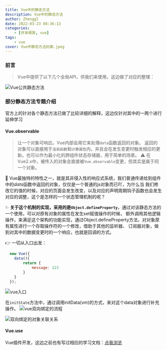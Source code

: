 ```yaml
---
title: Vue中的静态方法
description: Vue中的静态方法
author: Zhenggl
date: 2022-03-23 08:36:13
categories:
    - [开发框架, vue]
tags:
    - vue
cover: Vue中静态方法封面.jpeg
---
```


### 前言
> Vue中提供了以下几个全局API，供我们来使用，这边做了对应的整理：

![Vue公共静态方法](Vue公共静态方法.png)

### 部分静态方法专题介绍
官方上的针对各个静态方法已做了比较详细的解释，这边仅针对其中的一两个进行延伸学习

#### Vue.observable
> 让一个对象可响应。Vue内部会用它来处理`data`函数返回的对象。
> 返回的对象可以直接用于`渲染函数`和`计算属性`内，并且会在发生变更时触发相应的更新。也可以作为最小化的跨组件状态存储器，用于简单的场景。
> ⚠️ 在Vue2.x中，被传入的对象会直接被`Vue.observable`变更，但其实是属于同一个对象。

🤔 Vue最独特的特性之一，就是其非侵入性的响应式系统，我们普通传递给到组件中的*data*函数中返回的对象，仅仅是一个普通的js对象而已吖，为什么当
我们修改它的值的时候，对应的页面会发生改变，以及对应的声明周期钩子函数也会发生对应的调整，这个是怎样的一个状态管理机制的呢？

✨ **关于这个机制的实现，采用的是`Object.defineProperty`**，通过对该静态方法的一个使用，可以对原有对象的属性在发生set赋值操作的时候，
额外调用其他逻辑操作，来满足这个架构的功能实现，通过Object.defineProperty方法，对对象原有属性进行一个存取操作符的一个修改，借助于其他的监听器、
订阅器对象，做到对其中的数据变更时的一个响应，也就是回调的方式。

👉 一切从入口出发：
```javascript
  new Vue({
    data(){
    	return {
    		message: 123
    	}
    }
  });
```
![vue入口](vue入口.png)

在`initState`方法中，通过调用initData(vm)的方式，来对这个data对象进行补充操作。
![vue双向绑定的流程](vue双向绑定的流程.png)

![双向绑定的对象关联关系](双向绑定的对象关联关系.png)

#### Vue.use
Vue插件开发，这边之前也有写过相应的学习文档：[点我浏览](https://www.91temaichang.com/2021/05/11/vue-plugins-develop/)

